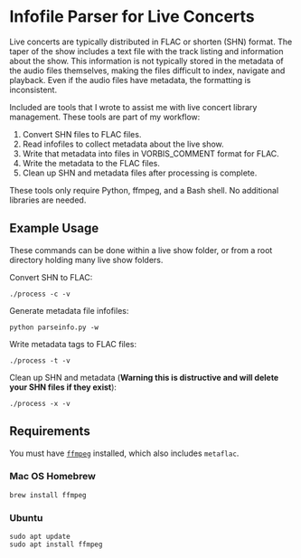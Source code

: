 # Infofile Parser for Live Concerts

Live concerts are typically distributed in FLAC or shorten (SHN) format. The taper of the show includes a text file with the track listing and information about the show. This information is not typically stored in the metadata of the audio files themselves, making the files difficult to index, navigate and playback. Even if the audio files have metadata, the formatting is inconsistent.

Included are tools that I wrote to assist me with live concert library management. These tools are part of my workflow:
1. Convert SHN files to FLAC files.
1. Read infofiles to collect metadata about the live show.
1. Write that metadata into files in VORBIS_COMMENT format for FLAC.
1. Write the metadata to the FLAC files.
1. Clean up SHN and metadata files after processing is complete.

These tools only require Python, ffmpeg, and a Bash shell. No additional libraries are needed.

## Example Usage

These commands can be done within a live show folder, or from a root directory holding many live show folders.

Convert SHN to FLAC:

```
./process -c -v
```

Generate metadata file infofiles:

```
python parseinfo.py -w
```

Write metadata tags to FLAC files:

```
./process -t -v
```

Clean up SHN and metadata (**Warning this is distructive and will delete your SHN files if they exist**):

```
./process -x -v
```

## Requirements

You must have [`ffmpeg`](https://www.ffmpeg.org/) installed, which also includes `metaflac`.

### Mac OS Homebrew

```
brew install ffmpeg
```

### Ubuntu

```
sudo apt update
sudo apt install ffmpeg
```

